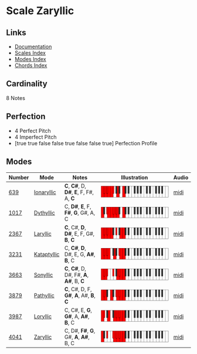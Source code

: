 # Scale Zaryllic

## Links

- [Documentation](index.md)
- [Scales Index](Scales.md)
- [Modes Index](Modes.md)
- [Chords Index](Chords.md)

## Cardinality

8 Notes

## Perfection

- 4 Perfect Pitch
- 4 Imperfect Pitch
- [true true false false true false false true] Perfection Profile

## Modes

| Number | Mode | Notes | Illustration | Audio |
|--------|------|-------|--------------|-------|
| [639](https://ianring.com/musictheory/scales/639) | [Ionaryllic](ModeIonaryllic.md) | **C**, **C#**, D, **D#**, **E**, F, F#, A, **C** | ![CNaturalIonaryllic](ModeCNaturalIonaryllic.png) | [midi](https://github.com/edipermadi/music/blob/main/docs/ModeCNaturalIonaryllic.mid?raw=true) | 
| [1017](https://ianring.com/musictheory/scales/1017) | [Dythyllic](ModeDythyllic.md) | C, **D#**, **E**, F, **F#**, **G**, G#, A, C | ![CNaturalDythyllic](ModeCNaturalDythyllic.png) | [midi](https://github.com/edipermadi/music/blob/main/docs/ModeCNaturalDythyllic.mid?raw=true) | 
| [2367](https://ianring.com/musictheory/scales/2367) | [Laryllic](ModeLaryllic.md) | **C**, C#, **D**, **D#**, E, F, G#, **B**, **C** | ![CNaturalLaryllic](ModeCNaturalLaryllic.png) | [midi](https://github.com/edipermadi/music/blob/main/docs/ModeCNaturalLaryllic.mid?raw=true) | 
| [3231](https://ianring.com/musictheory/scales/3231) | [Kataptyllic](ModeKataptyllic.md) | C, **C#**, **D**, D#, E, G, **A#**, **B**, C | ![CNaturalKataptyllic](ModeCNaturalKataptyllic.png) | [midi](https://github.com/edipermadi/music/blob/main/docs/ModeCNaturalKataptyllic.mid?raw=true) | 
| [3663](https://ianring.com/musictheory/scales/3663) | [Sonyllic](ModeSonyllic.md) | **C**, **C#**, D, D#, F#, **A**, **A#**, B, **C** | ![CNaturalSonyllic](ModeCNaturalSonyllic.png) | [midi](https://github.com/edipermadi/music/blob/main/docs/ModeCNaturalSonyllic.mid?raw=true) | 
| [3879](https://ianring.com/musictheory/scales/3879) | [Pathyllic](ModePathyllic.md) | **C**, C#, D, F, **G#**, **A**, A#, **B**, **C** | ![CNaturalPathyllic](ModeCNaturalPathyllic.png) | [midi](https://github.com/edipermadi/music/blob/main/docs/ModeCNaturalPathyllic.mid?raw=true) | 
| [3987](https://ianring.com/musictheory/scales/3987) | [Loryllic](ModeLoryllic.md) | C, C#, E, **G**, **G#**, A, **A#**, **B**, C | ![CNaturalLoryllic](ModeCNaturalLoryllic.png) | [midi](https://github.com/edipermadi/music/blob/main/docs/ModeCNaturalLoryllic.mid?raw=true) | 
| [4041](https://ianring.com/musictheory/scales/4041) | [Zaryllic](ModeZaryllic.md) | C, D#, **F#**, **G**, G#, **A**, **A#**, B, C | ![CNaturalZaryllic](ModeCNaturalZaryllic.png) | [midi](https://github.com/edipermadi/music/blob/main/docs/ModeCNaturalZaryllic.mid?raw=true) | 
